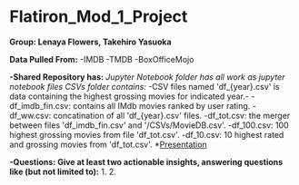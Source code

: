 # Flatiron_Mod_1_Project
**Group: Lenaya Flowers, Takehiro Yasuoka**

**Data Pulled From:**
    -IMDB
    -TMDB
    -BoxOfficeMojo
    
**-Shared Repository has:**
    *Jupyter Notebook folder has all work as jupyter notebook files*
    *CSVs folder contains:*
        -CSV files named 'df_{year}.csv' is data containing the highest grossing movies for indicated year.-
        -df_imdb_fin.csv: contains all IMdb movies ranked by user rating.
        -df_ww.csv: concatination of all 'df_{year}.csv' files. 
        -df_tot.csv: the merger between files 'df_imdb_fin.csv' and '/CSVs/MovieDB.csv'.
        -df_100.csv: 100 highest grossing movies from file 'df_tot.csv'.
        -df_10.csv: 10 highest rated and grossing movies from 'df_tot.csv'.
    *[Presentation](https://www.canva.com/design/DAD1r5GM2QI/1Kx6Yg_AmKsZ4J0_NUp4Iw/view?utm_content=DAD1r5GM2QI&utm_campaign=designshare&utm_medium=link&utm_source=publishsharelink)

**-Questions: Give at least two actionable insights, answering questions like (but not limited to):**
        1.
        2.
